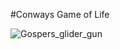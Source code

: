 #Conways Game of Life


![Gospers_glider_gun](https://github.com/user-attachments/assets/987cce6c-4d5f-485b-8f97-10cd2de72c14)
